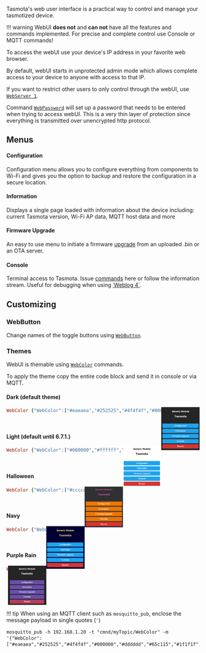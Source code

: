Tasmota's web user interface is a practical way to control and manage your tasmotized device. 

!!! warning
    WebUI **does not** and **can not** have all the features and commands implemented. For precise and complete control use Console or MQTT commands!

To access the webUI use your device's IP address in your favorite web browser.

By default, webUI starts in unprotected admin mode which allows complete access to your device to anyone with access to that IP. 

If you want to restrict other users to only control through the webUI, use [`WebServer 1`](Commands#webserver).

Command [`WebPassword`](Commands#webpassword) will set up a password that needs to be entered when trying to access webUI. This is a very thin layer of protection since everything is transmitted over unencrypted http protocol.
 
## Menus
#### Configuration
Configuration menu allows you to configure everything from components to Wi-Fi and gives you the option to backup and restore the configuration in a secure location.

#### Information
Displays a single page loaded with information about the device including: current Tasmota version, Wi-Fi AP data, MQTT host data and more

#### Firmware Upgrade
An easy to use menu to initiate a firmware [upgrade](Upgrading.md) from an uploaded .bin or an OTA server.

#### Console
Terminal access to Tasmota. Issue [commands](Commands.md) here or follow the information stream. Useful for debugging when using [˙Weblog 4`](Commands.md#weblog).

## Customizing

### WebButton

Change names of the toggle buttons using [`WebButton`](Commands#webbutton). 

### Themes
WebUI is themable using [`WebColor`](Commands.md#webcolor) commands. 

To apply the theme copy the entire code block and send it in console or via MQTT. 

#### Dark (default theme)
<img src="../_media/themes/dark.png" style="width:100px;float:right">

```haskell
WebColor {"WebColor":["#eaeaea","#252525","#4f4f4f","#000000","#dddddd","#65c115","#1f1f1f","#ff5661","#008000","#faffff","#1fa3ec","#0e70a4","#d43535","#931f1f","#47c266","#5aaf6f","#faffff","#999999","#eaeaea"]}
```
<br>

#### Light (default until 6.7.1.)
<img src="../_media/themes/light.png" style="width:100px;float:right">

```haskell
WebColor {"WebColor":["#000000","#ffffff","#f2f2f2","#000000","#ffffff","#000000","#ffffff","#ff0000","#008000","#ffffff","#1fa3ec","#0e70a4","#d43535","#931f1f","#47c266","#5aaf6f","#ffffff","#999999","#000000"]}
```
<br>

#### Halloween
<img src="../_media/themes/halloween.png" style="width:100px;float:right">

```haskell
WebColor {"WebColor":["#cccccc","#2f3133","#3d3f41","#dddddd","#293134","#ffb000","#293134","#ff5661","#008000","#ffffff","#ec7600","#bf5f00","#d43535","#931f1f","#47c266","#5aaf6f","#ffffff","#999999","#bc4d90"]}
```
<br>

#### Navy 
<img src="../_media/themes/navy.png" style="width:100px;float:right;z-index:-1">

```haskell
WebColor {"WebColor":["#e0e0c0","#000033","#4f4f4f","#000000","#dddddd","#a7f432","#1e1e1e","#ff0000","#008000","#ffffff","#1fa3ec","#0e70a4","#d43535","#931f1f","#47c266","#5aaf6f","#ffffff","#999999","#eedd77"]}
```

<br>

#### Purple Rain 
<img src="../_media/themes/purple_rain.png" style="width:100px;float:right;z-index:1">

```haskell
WebColor {"WebColor":["#eaeaea","#252525","#282531","#eaeaea","#282531","#d7ccff","#1d1b26","#ff5661","#008000","#faffff","#694fa8","#4d3e7f","#b73d5d","#822c43","#1f917c","#156353","#faffff","#716b7f","#eaeaea"]}
```
<br style="clear: both;">

!!! tip
    When using an MQTT client such as `mosquitto_pub`, enclose the message payload in single quotes (`'`)

```
mosquitto_pub -h 192.168.1.20 -t "cmnd/myTopic/WebColor" -m '{"WebColor":["#eaeaea","#252525","#4f4f4f","#000000","#dddddd","#65c115","#1f1f1f","#ff5661","#008000","#faffff","#1fa3ec","#0e70a4","#d43535","#931f1f","#47c266","#5aaf6f","#faffff","#999999","#eaeaea"]}'
```
